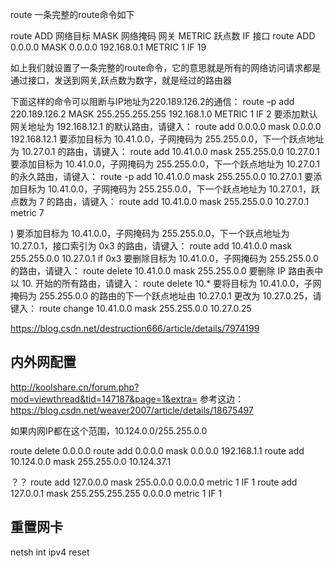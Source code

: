 
route
一条完整的route命令如下 

route ADD 网络目标 MASK 网络掩码 网关 METRIC 跃点数 IF 接口 
route ADD 0.0.0.0 MASK 0.0.0.0 192.168.0.1 METRIC 1 IF 19 

如上我们就设置了一条完整的route命令，它的意思就是所有的网络访问请求都是通过接口，发送到网关,跃点数为数字，就是经过的路由器 

下面这样的命令可以阻断与IP地址为220.189.126.2的通信：
route –p add 220.189.126.2 MASK 255.255.255.255 192.168.1.0 METRIC 1 IF 2
要添加默认网关地址为 192.168.12.1 的默认路由，请键入：
route add 0.0.0.0 mask 0.0.0.0 192.168.12.1
要添加目标为 10.41.0.0，子网掩码为 255.255.0.0，下一个跃点地址为 10.27.0.1 的路由，请键入：
route add 10.41.0.0 mask 255.255.0.0 10.27.0.1
要添加目标为 10.41.0.0，子网掩码为 255.255.0.0，下一个跃点地址为 10.27.0.1 的永久路由，请键入：
route -p add 10.41.0.0 mask 255.255.0.0 10.27.0.1
要添加目标为 10.41.0.0，子网掩码为 255.255.0.0，下一个跃点地址为 10.27.0.1，跃点数为 7 的路由，请键入：
route add 10.41.0.0 mask 255.255.0.0 10.27.0.1 metric 7

)
要添加目标为 10.41.0.0，子网掩码为 255.255.0.0，下一个跃点地址为 10.27.0.1，接口索引为 0x3 的路由，请键入：
route add 10.41.0.0 mask 255.255.0.0 10.27.0.1 if 0x3
要删除目标为 10.41.0.0，子网掩码为 255.255.0.0 的路由，请键入：
route delete 10.41.0.0 mask 255.255.0.0
要删除 IP 路由表中以 10. 开始的所有路由，请键入：
route delete 10.*
要将目标为 10.41.0.0，子网掩码为 255.255.0.0 的路由的下一个跃点地址由 10.27.0.1 更改为 10.27.0.25，请键入：
route change 10.41.0.0 mask 255.255.0.0 10.27.0.25

https://blog.csdn.net/destruction666/article/details/7974199

## 内外网配置
http://koolshare.cn/forum.php?mod=viewthread&tid=147187&page=1&extra=
参考这边：
https://blog.csdn.net/weaver2007/article/details/18675497

如果内网IP都在这个范围，10.124.0.0/255.255.0.0

route delete 0.0.0.0
route add 0.0.0.0 mask 0.0.0.0 192.168.1.1
route add 10.124.0.0 mask 255.255.0.0 10.124.37.1


？？
route add 127.0.0.0  mask 255.0.0.0        0.0.0.0 metric 1 IF 1
route add 127.0.0.1  mask 255.255.255.255  0.0.0.0 metric 1 IF 1

## 重置网卡
netsh int ipv4 reset